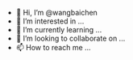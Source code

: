 - 👋 Hi, I’m @wangbaichen
- 👀 I’m interested in ...
- 🌱 I’m currently learning ...
- 💞️ I’m looking to collaborate on ...
- 📫 How to reach me ...

<!---
wangbaichen/wangbaichen is a ✨ special ✨ repository because its `README.md` (this file) appears on your GitHub profile.
You can click the Preview link to take a look at your changes.
--->
